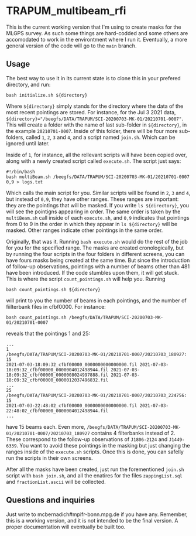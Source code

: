 # TRAPUM_multibeam_rfi

This is the current working version that I'm using to create masks for the MLGPS survey. As such some things are hard-codded and some others are accomodated to work in the environtment where I run it. Eventually, a more general version of the code will go to the ```main``` branch.

## Usage

The best way to use it in its current state is to clone this in your prefered directory, and run:
```
bash initialize.sh ${directory}
```
Where ```${directory}``` simply stands for the directory where the data of the most recent pointings are stored. For instance, for the Jul 3 2021 data, ```${directory}="/beegfs/DATA/TRAPUM/SCI-20200703-MK-01/20210701-0007"```. This will create a folder with the name of last sub-folder in ```${directory}```, in the example ```20210701-0007```. Inside of this folder, there will be four more sub-folders, called ```1```, ```2```, ```3``` and ```4```, and a script named ```join.sh```. Which can be ignored until later.

Inside of ```1```, for instance, all the rellevant scripts will have been copied over, along with a newly created script called ```execute.sh```. The script just says:
```
#!/bin/bash
bash multiBeam.sh /beegfs/DATA/TRAPUM/SCI-20200703-MK-01/20210701-0007 0,9 > logs.txt
```
Which calls the main script for you. Similar scripts will be found in ```2```, ```3``` and ```4```, but instead of ```0,9```, they have other ranges. These ranges are important: they are the pointings that will be masked. If you write ```ls ${directory}```, you will see the pointigns appearing in order. The same order is taken by the ```multiBeam.sh``` call inside of each ``execute.sh``, and ```0,9``` indicates that pointings from 0 to 9 in the order in which they appear in ```ls ${directory}``` will be masked. Other ranges indicate other pointings in the same order.

Originally, that was it. Running ```bash execute.sh``` would do the rest of the job for you for the specified range. The masks are created cronologically, but by running the four scripts in the four folders in different screens, you can have fours masks being created at the same time. But since the introduction of follow-up observations, pointings with a number of beams other than 481 have been introduced. If the code stumbles upon them, it will get stuck. This is where the script ```count_pointings.sh``` will help you. Running
```
bash count_pointings.sh ${directory}
```
will print to you the number of beams in each pointings, and the number of fiilterbank files in cfbf0000. For instance:
```
bash count_pointings.sh	/beegfs/DATA/TRAPUM/SCI-20200703-MK-01/20210701-0007
```
reveals that the pointings 1 and 25:
```
...
1
/beegfs/DATA/TRAPUM/SCI-20200703-MK-01/20210701-0007/20210703_180927: 15
2021-07-03-18:09:32_cfbf00000_0000000000000000.fil 2021-07-03-18:09:32_cfbf00000_0000004012498944.fil 2021-07-03-18:09:32_cfbf00000_0000008024997888.fil 2021-07-03-18:09:32_cfbf00000_0000012037496832.fil
...
25
/beegfs/DATA/TRAPUM/SCI-20200703-MK-01/20210701-0007/20210703_224756: 15
2021-07-03-22:48:02_cfbf00000_0000000000000000.fil 2021-07-03-22:48:02_cfbf00000_0000004012498944.fil
...
```
have 15 beams each. Even more, ```/beegfs/DATA/TRAPUM/SCI-20200703-MK-01/20210701-0007/20210703_180927``` contains 4 filterbanks instead of 2. These correspond to the follow-up observations of ```J1806-2124``` and ```J1449-6339```. You want to avoid these pointings in the masking but just changing the ranges inside of the ```execute.sh``` scripts. Once this is done, you can safelly run the scripts in their own screens.

After all the masks have been created, just run the forementioned ```join.sh``` script with ```bash join.sh```, and all the enatires for the files ```zappingList.sql``` and ```fractionList.ascii``` will be collected.

## Questions and inquiries

Just write to mcbernadich#mpifr-bonn.mpg.de if you have any. Remember, this is a working version, and it is not intended to be the final version. A proper documentation will eventually be built too.